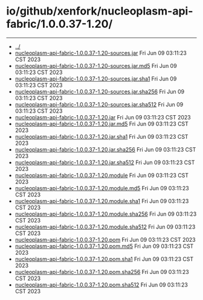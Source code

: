 # io/github/xenfork/nucleoplasm-api-fabric/1.0.0.37-1.20/

---
- [../](../index.md)
- [nucleoplasm-api-fabric-1.0.0.37-1.20-sources.jar](nucleoplasm-api-fabric-1.0.0.37-1.20-sources.jar) Fri Jun 09 03:11:23 CST 2023
- [nucleoplasm-api-fabric-1.0.0.37-1.20-sources.jar.md5](nucleoplasm-api-fabric-1.0.0.37-1.20-sources.jar.md5) Fri Jun 09 03:11:23 CST 2023
- [nucleoplasm-api-fabric-1.0.0.37-1.20-sources.jar.sha1](nucleoplasm-api-fabric-1.0.0.37-1.20-sources.jar.sha1) Fri Jun 09 03:11:23 CST 2023
- [nucleoplasm-api-fabric-1.0.0.37-1.20-sources.jar.sha256](nucleoplasm-api-fabric-1.0.0.37-1.20-sources.jar.sha256) Fri Jun 09 03:11:23 CST 2023
- [nucleoplasm-api-fabric-1.0.0.37-1.20-sources.jar.sha512](nucleoplasm-api-fabric-1.0.0.37-1.20-sources.jar.sha512) Fri Jun 09 03:11:23 CST 2023
- [nucleoplasm-api-fabric-1.0.0.37-1.20.jar](nucleoplasm-api-fabric-1.0.0.37-1.20.jar) Fri Jun 09 03:11:23 CST 2023
- [nucleoplasm-api-fabric-1.0.0.37-1.20.jar.md5](nucleoplasm-api-fabric-1.0.0.37-1.20.jar.md5) Fri Jun 09 03:11:23 CST 2023
- [nucleoplasm-api-fabric-1.0.0.37-1.20.jar.sha1](nucleoplasm-api-fabric-1.0.0.37-1.20.jar.sha1) Fri Jun 09 03:11:23 CST 2023
- [nucleoplasm-api-fabric-1.0.0.37-1.20.jar.sha256](nucleoplasm-api-fabric-1.0.0.37-1.20.jar.sha256) Fri Jun 09 03:11:23 CST 2023
- [nucleoplasm-api-fabric-1.0.0.37-1.20.jar.sha512](nucleoplasm-api-fabric-1.0.0.37-1.20.jar.sha512) Fri Jun 09 03:11:23 CST 2023
- [nucleoplasm-api-fabric-1.0.0.37-1.20.module](nucleoplasm-api-fabric-1.0.0.37-1.20.module) Fri Jun 09 03:11:23 CST 2023
- [nucleoplasm-api-fabric-1.0.0.37-1.20.module.md5](nucleoplasm-api-fabric-1.0.0.37-1.20.module.md5) Fri Jun 09 03:11:23 CST 2023
- [nucleoplasm-api-fabric-1.0.0.37-1.20.module.sha1](nucleoplasm-api-fabric-1.0.0.37-1.20.module.sha1) Fri Jun 09 03:11:23 CST 2023
- [nucleoplasm-api-fabric-1.0.0.37-1.20.module.sha256](nucleoplasm-api-fabric-1.0.0.37-1.20.module.sha256) Fri Jun 09 03:11:23 CST 2023
- [nucleoplasm-api-fabric-1.0.0.37-1.20.module.sha512](nucleoplasm-api-fabric-1.0.0.37-1.20.module.sha512) Fri Jun 09 03:11:23 CST 2023
- [nucleoplasm-api-fabric-1.0.0.37-1.20.pom](nucleoplasm-api-fabric-1.0.0.37-1.20.pom) Fri Jun 09 03:11:23 CST 2023
- [nucleoplasm-api-fabric-1.0.0.37-1.20.pom.md5](nucleoplasm-api-fabric-1.0.0.37-1.20.pom.md5) Fri Jun 09 03:11:23 CST 2023
- [nucleoplasm-api-fabric-1.0.0.37-1.20.pom.sha1](nucleoplasm-api-fabric-1.0.0.37-1.20.pom.sha1) Fri Jun 09 03:11:23 CST 2023
- [nucleoplasm-api-fabric-1.0.0.37-1.20.pom.sha256](nucleoplasm-api-fabric-1.0.0.37-1.20.pom.sha256) Fri Jun 09 03:11:23 CST 2023
- [nucleoplasm-api-fabric-1.0.0.37-1.20.pom.sha512](nucleoplasm-api-fabric-1.0.0.37-1.20.pom.sha512) Fri Jun 09 03:11:23 CST 2023

